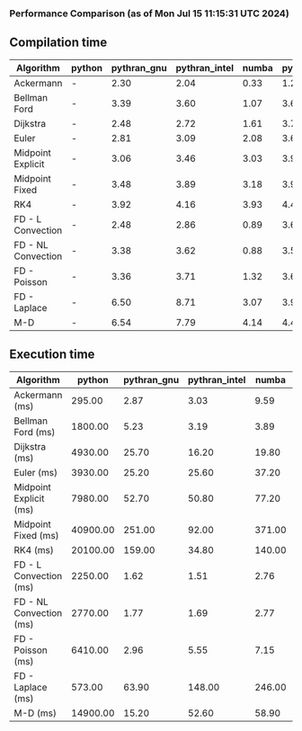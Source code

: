 ### Performance Comparison (as of Mon Jul 15 11:15:31 UTC 2024)
## Compilation time
Algorithm                 | python                    | pythran_gnu               | pythran_intel             | numba                     | pyccel_fortran_gnu        | pyccel_c_gnu              | pyccel_fortran_intel      | pyccel_c_intel           
------------------------- | ------------------------- | ------------------------- | ------------------------- | ------------------------- | ------------------------- | ------------------------- | ------------------------- | -------------------------
Ackermann                 | -                         | 2.30                      | 2.04                      | 0.33                      | 1.27                      | 1.23                      | 1.34                      | 1.31                     
Bellman Ford              | -                         | 3.39                      | 3.60                      | 1.07                      | 3.62                      | 3.85                      | 3.76                      | 4.42                     
Dijkstra                  | -                         | 2.48                      | 2.72                      | 1.61                      | 3.71                      | 3.98                      | 3.90                      | 4.44                     
Euler                     | -                         | 2.81                      | 3.09                      | 2.08                      | 3.61                      | 3.93                      | 3.74                      | 4.40                     
Midpoint Explicit         | -                         | 3.06                      | 3.46                      | 3.03                      | 3.91                      | 4.23                      | 4.00                      | 4.64                     
Midpoint Fixed            | -                         | 3.48                      | 3.89                      | 3.18                      | 3.91                      | 4.28                      | 4.03                      | 4.64                     
RK4                       | -                         | 3.92                      | 4.16                      | 3.93                      | 4.47                      | 4.79                      | 4.57                      | 5.26                     
FD - L Convection         | -                         | 2.48                      | 2.86                      | 0.89                      | 3.67                      | 3.95                      | 3.78                      | 4.41                     
FD - NL Convection        | -                         | 3.38                      | 3.62                      | 0.88                      | 3.57                      | 3.91                      | 3.75                      | 4.32                     
FD - Poisson              | -                         | 3.36                      | 3.71                      | 1.32                      | 3.66                      | 3.96                      | 4.89                      | 4.41                     
FD - Laplace              | -                         | 6.50                      | 8.71                      | 3.07                      | 3.99                      | 4.33                      | 4.24                      | 4.81                     
M-D                       | -                         | 6.54                      | 7.79                      | 4.14                      | 4.41                      | 4.61                      | 4.57                      | 5.25                     

## Execution time
Algorithm                 | python                    | pythran_gnu               | pythran_intel             | numba                     | pyccel_fortran_gnu        | pyccel_c_gnu              | pyccel_fortran_intel      | pyccel_c_intel           
------------------------- | ------------------------- | ------------------------- | ------------------------- | ------------------------- | ------------------------- | ------------------------- | ------------------------- | -------------------------
Ackermann (ms)            | 295.00                    | 2.87                      | 3.03                      | 9.59                      | 1.55                      | 1.50                      | 8.39                      | 3.93                     
Bellman Ford (ms)         | 1800.00                   | 5.23                      | 3.19                      | 3.89                      | 2.95                      | 6.04                      | 4.37                      | 18.10                    
Dijkstra (ms)             | 4930.00                   | 25.70                     | 16.20                     | 19.80                     | 18.10                     | 31.40                     | 23.60                     | 23.00                    
Euler (ms)                | 3930.00                   | 25.20                     | 25.60                     | 37.20                     | 15.60                     | 141.00                    | 13.70                     | 127.00                   
Midpoint Explicit (ms)    | 7980.00                   | 52.70                     | 50.80                     | 77.20                     | 23.70                     | 280.00                    | 15.70                     | 250.00                   
Midpoint Fixed (ms)       | 40900.00                  | 251.00                    | 92.00                     | 371.00                    | 75.90                     | 1410.00                   | 57.80                     | 1220.00                  
RK4 (ms)                  | 20100.00                  | 159.00                    | 34.80                     | 140.00                    | 33.70                     | 486.00                    | 37.30                     | 404.00                   
FD - L Convection (ms)    | 2250.00                   | 1.62                      | 1.51                      | 2.76                      | 1.48                      | 1.85                      | 1.50                      | 4.40                     
FD - NL Convection (ms)   | 2770.00                   | 1.77                      | 1.69                      | 2.77                      | 1.65                      | 1.99                      | 1.38                      | 4.19                     
FD - Poisson (ms)         | 6410.00                   | 2.96                      | 5.55                      | 7.15                      | 2.81                      | 3.80                      | 2.60                      | 5.68                     
FD - Laplace (ms)         | 573.00                    | 63.90                     | 148.00                    | 246.00                    | 58.00                     | 280.00                    | 62.60                     | 318.00                   
M-D (ms)                  | 14900.00                  | 15.20                     | 52.60                     | 58.90                     | 53.90                     | 59.50                     | 80.70                     | 61.30                    
